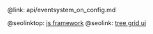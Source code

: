@link: api/eventsystem_on_config.md

@seolinktop: [js framework](https://webix.com)
@seolink: [tree grid ui](https://webix.com/widget/treetable/)
